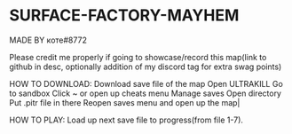 # SURFACE-FACTORY-MAYHEM
MADE BY коте#8772

Please credit me properly if going to showcase/record this map(link to github in desc, optionally addition of my discord tag for extra swag points)

HOW TO DOWNLOAD: Download save file of the map Open ULTRAKILL Go to sandbox Click ~ or open up cheats menu Manage saves Open directory Put .pitr file in there Reopen saves menu and open up the map|

HOW TO PLAY: Load up next save file to progress(from file 1-7).


